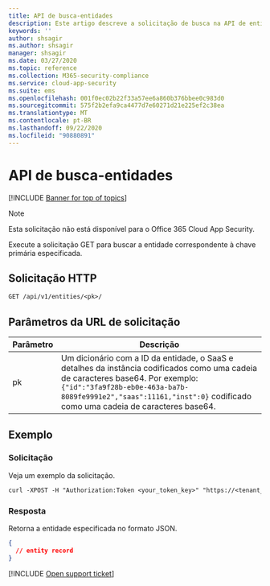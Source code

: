 ```yaml
---
title: API de busca-entidades
description: Este artigo descreve a solicitação de busca na API de entidades do Cloud App Security.
keywords: ''
author: shsagir
ms.author: shsagir
manager: shsagir
ms.date: 03/27/2020
ms.topic: reference
ms.collection: M365-security-compliance
ms.service: cloud-app-security
ms.suite: ems
ms.openlocfilehash: 001f0ec02b22f33a57ee6a860b376bbee0c983d0
ms.sourcegitcommit: 575f2b2efa9ca4477d7e60271d21e225ef2c38ea
ms.translationtype: MT
ms.contentlocale: pt-BR
ms.lasthandoff: 09/22/2020
ms.locfileid: "90880891"
---
```

# <a name="fetch---entities-api"></a>API de busca-entidades

[!INCLUDE [Banner for top of topics](includes/banner.md)]

> [!NOTE]
> Esta solicitação não está disponível para o Office 365 Cloud App Security.

Execute a solicitação GET para buscar a entidade correspondente à chave primária especificada.

## <a name="http-request"></a>Solicitação HTTP

```rest
GET /api/v1/entities/<pk>/
```

## <a name="request-url-parameters"></a>Parâmetros da URL de solicitação

| Parâmetro | Descrição |
| --- | --- |
| pk | Um dicionário com a ID da entidade, o SaaS e detalhes da instância codificados como uma cadeia de caracteres base64. Por exemplo: `{"id":"3fa9f28b-eb0e-463a-ba7b-8089fe9991e2","saas":11161,"inst":0}` codificado como uma cadeia de caracteres base64. |

## <a name="example"></a>Exemplo

### <a name="request"></a>Solicitação

Veja um exemplo da solicitação.

```rest
curl -XPOST -H "Authorization:Token <your_token_key>" "https://<tenant_id>.<tenant_region>.contoso.com/api/v1/entities/<pk>/"
```

### <a name="response"></a>Resposta

Retorna a entidade especificada no formato JSON.

```json
{
  // entity record
}
```

[!INCLUDE [Open support ticket](includes/support.md)]
